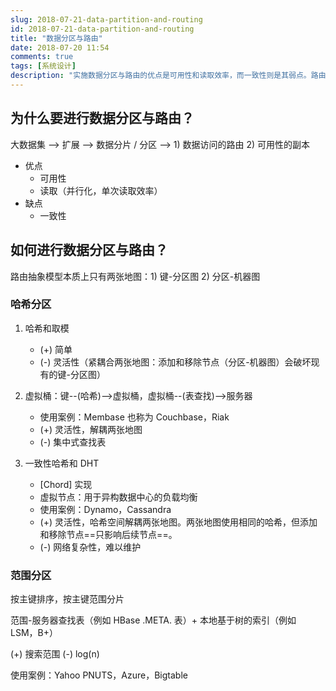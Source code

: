 ```yaml
---
slug: 2018-07-21-data-partition-and-routing
id: 2018-07-21-data-partition-and-routing
title: "数据分区与路由"
date: 2018-07-20 11:54
comments: true
tags: [系统设计]
description: "实施数据分区与路由的优点是可用性和读取效率，而一致性则是其弱点。路由抽象模型本质上是两张地图：键-分区图和分区-机器图。"
---
```


## 为什么要进行数据分区与路由？

大数据集 ⟶ 扩展 ⟶ 数据分片 / 分区 ⟶ 1) 数据访问的路由 2) 可用性的副本

- 优点
    - 可用性
    - 读取（并行化，单次读取效率）
- 缺点
    - 一致性

## 如何进行数据分区与路由？

路由抽象模型本质上只有两张地图：1) 键-分区图 2) 分区-机器图



### 哈希分区

1. 哈希和取模
    - (+) 简单
    - (-) 灵活性（紧耦合两张地图：添加和移除节点（分区-机器图）会破坏现有的键-分区图）

2. 虚拟桶：键--(哈希)-->虚拟桶，虚拟桶--(表查找)-->服务器
    - 使用案例：Membase 也称为 Couchbase，Riak
    - (+) 灵活性，解耦两张地图
    - (-) 集中式查找表

3. 一致性哈希和 DHT
    - [Chord] 实现
    - 虚拟节点：用于异构数据中心的负载均衡
    - 使用案例：Dynamo，Cassandra
    - (+) 灵活性，哈希空间解耦两张地图。两张地图使用相同的哈希，但添加和移除节点==只影响后续节点==。
    - (-) 网络复杂性，难以维护



### 范围分区

按主键排序，按主键范围分片

范围-服务器查找表（例如 HBase .META. 表）+ 本地基于树的索引（例如 LSM，B+）

(+) 搜索范围
(-) log(n)

使用案例：Yahoo PNUTS，Azure，Bigtable